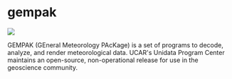 # gempak

[![](https://dockerbuildbadges.quelltext.eu/status.svg?organization=weatherhub&repository=gempak)](https://hub.docker.com/r/weatherhub/gempak/builds/)

GEMPAK (GEneral Meteorology PAcKage) is a set of programs to decode, analyze, and render meteorological data.  UCAR's Unidata Program Center maintains an open-source, non-operational release for use in the geoscience community.
